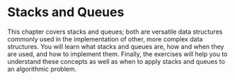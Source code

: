 <h1>Stacks and Queues</h1>
<p>
This chapter covers stacks and queues; both are versatile data structures commonly used
in the implementation of other, more complex data structures. You will learn what stacks
and queues are, how and when they are used, and how to implement them. Finally, the
exercises will help you to understand these concepts as well as when to apply stacks and
queues to an algorithmic problem.
</p>